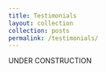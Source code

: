 ```yaml
---
title: Testimonials
layout: collection
collection: posts
permalink: /testimonials/
---
```


UNDER CONSTRUCTION